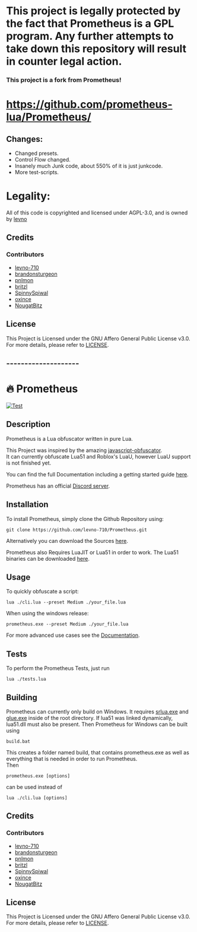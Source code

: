 # This project is legally protected by the fact that Prometheus is a GPL program. Any further attempts to take down this repository will result in counter legal action. 

### This project is a fork from Prometheus!
# https://github.com/prometheus-lua/Prometheus/

## Changes:
- Changed presets.
- Control Flow changed.
- Insanely much Junk code, about 550% of it is just junkcode.
- More test-scripts.

# Legality:
All of this code is copyrighted and licensed under AGPL-3.0, and is owned by [levno](https://github.com/levno-710)<br>

## Credits
### Contributors
- [levno-710](https://github.com/levno-710)
- [brandonsturgeon](https://github.com/brandonsturgeon)
- [pnlmon](https://github.com/pnlmon)
- [britzl](https://github.com/britzl)
- [SpinnySpiwal](https://github.com/SpinnySpiwal)
- [oxince](https://github.com/oxince)
- [NougatBitz](https://github.com/NougatBitz)

## License
This Project is Licensed under the GNU Affero General Public License v3.0. For more details, please refer to [LICENSE](https://github.com/levno-710/Prometheus/blob/master/LICENSE).

## --------------------

# :fire: Prometheus
[![Test](https://github.com/prometheus-lua/Prometheus/actions/workflows/Test.yml/badge.svg)](https://github.com/prometheus-lua/Prometheus/actions/workflows/Test.yml)
## Description
Prometheus is a Lua obfuscator written in pure Lua.

This Project was inspired by the amazing [javascript-obfuscator](https://github.com/javascript-obfuscator/javascript-obfuscator).   
It can currently obfuscate Lua51 and Roblox's LuaU, however LuaU support is not finished yet.

You can find the full Documentation including a getting started guide [here](https://levno-710.gitbook.io/prometheus/).

Prometheus has an official [Discord server](https://discord.gg/U8h4d4Rf64).

## Installation
To install Prometheus, simply clone the Github Repository using:

```batch
git clone https://github.com/levno-710/Prometheus.git
```

Alternatively you can download the Sources [here](https://github.com/levno-710/Prometheus/archive/refs/heads/master.zip).

Prometheus also Requires LuaJIT or Lua51 in order to work. The Lua51 binaries can be downloaded [here](https://sourceforge.net/projects/luabinaries/files/5.1.5/Tools%20Executables/).

## Usage
To quickly obfuscate a script:
```batch
lua ./cli.lua --preset Medium ./your_file.lua
```
When using the windows release:
```batch
prometheus.exe --preset Medium ./your_file.lua
```
For more advanced use cases see the [Documentation](https://levno-710.gitbook.io/prometheus/).
## Tests
To perform the Prometheus Tests, just run
```batch
lua ./tests.lua
```
## Building
Prometheus can currently only build on Windows.
It requires [srlua.exe](https://github.com/LuaDist/srlua) and [glue.exe](https://github.com/LuaDist/srlua) inside of the root directory. If lua51 was linked dynamically, lua51.dll must also be present. Then Prometheus for Windows can be built using
```batch
build.bat
```
This creates a folder named build, that contains prometheus.exe as well as everything that is needed in order to run Prometheus.   
Then
```batch
prometheus.exe [options]
```
can be used instead of
```batch
lua ./cli.lua [options]
```
## Credits
### Contributors
- [levno-710](https://github.com/levno-710)
- [brandonsturgeon](https://github.com/brandonsturgeon)
- [pnlmon](https://github.com/pnlmon)
- [britzl](https://github.com/britzl)
- [SpinnySpiwal](https://github.com/SpinnySpiwal)
- [oxince](https://github.com/oxince)
- [NougatBitz](https://github.com/NougatBitz)
## License
This Project is Licensed under the GNU Affero General Public License v3.0. For more details, please refer to [LICENSE](https://github.com/levno-710/Prometheus/blob/master/LICENSE).
